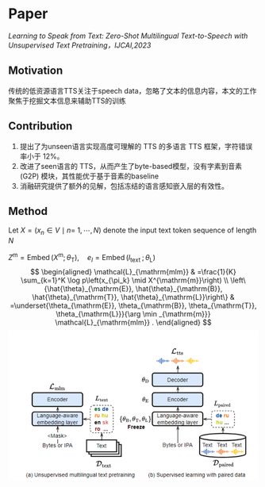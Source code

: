 # Paper 
*Learning to Speak from Text: Zero-Shot Multilingual Text-to-Speech with Unsupervised Text Pretraining，IJCAI,2023*
## Motivation
传统的低资源语言TTS关注于speech data，忽略了文本的信息内容，本文的工作聚焦于挖掘文本信息来辅助TTS的训练
## Contribution
1. 提出了为unseen语言实现高度可理解的 TTS 的多语言 TTS 框架，字符错误率小于 12%。
2. 改进了seen语言的 TTS，从而产生了byte-based模型，没有字素到音素 (G2P) 模块，其性能优于基于音素的baseline
3. 消融研究提供了额外的见解，包括冻结的语言感知嵌入层的有效性。
## Method
Let $X=\left(x_n \in V \mid n=\right.$ $1, \cdots, N)$ denote the input text token sequence of length $N$ 

$Z^{\mathrm{m}}=\operatorname{Embed}\left(X^{\mathrm{m}} ; \theta_{\mathrm{T}}\right), \quad e_l=\operatorname{Embed}\left(l_{\text {text }} ; \theta_{\mathrm{L}}\right)$
$$
\begin{aligned}
\mathcal{L}_{\mathrm{mlm}} & =\frac{1}{K} \sum_{k=1}^K \log p\left(x_{\pi_k} \mid X^{\mathrm{m}}\right) \\
\left\{\hat{\theta}_{\mathrm{E}}, \hat{\theta}_{\mathrm{B}}, \hat{\theta}_{\mathrm{T}}, \hat{\theta}_{\mathrm{L}}\right\} & =\underset{\theta_{\mathrm{E}}, \theta_{\mathrm{B}}, \theta_{\mathrm{T}}, \theta_{\mathrm{L}}}{\arg \min _{\mathrm{m}}} \mathcal{L}_{\mathrm{mlm}} .
\end{aligned}
$$
![Alt text](image.png)